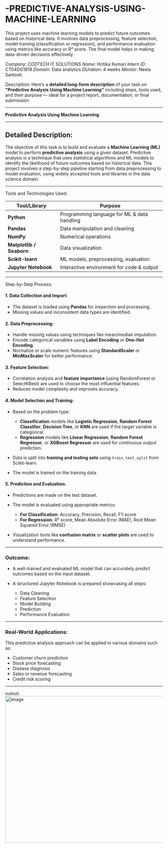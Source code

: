# -PREDICTIVE-ANALYSIS-USING-MACHINE-LEARNING
This project uses machine learning models to predict future outcomes based on historical data. It involves data preprocessing, feature selection, model training (classification or regression), and performance evaluation using metrics like accuracy or R² score. The final model helps in making data-driven decisions effectively.

*Company*: CODTECH IT SOLUTIONS
*Name*: Hritika Kumari
*Intern ID* : CT04DG1819
*Domain*: Data analytics
*DUration*: 4 weeks
*Mentor*: Neela Santosh

Description:
Here’s a **detailed long-form description** of your task on **"Predictive Analysis Using Machine Learning"** including steps, tools used, and their purpose — ideal for a project report, documentation, or final submission:

---

**Predictive Analysis Using Machine Learning**

---

##  Detailed Description:

The objective of this task is to build and evaluate a **Machine Learning (ML)** model to perform **predictive analysis** using a given dataset. Predictive analysis is a technique that uses statistical algorithms and ML models to identify the likelihood of future outcomes based on historical data. This project involves a step-by-step pipeline starting from data preprocessing to model evaluation, using widely accepted tools and libraries in the data science domain.

---

 Tools and Technologies Used:

| Tool/Library             | Purpose                                     |
| ------------------------ | ------------------------------------------- |
| **Python**               | Programming language for ML & data handling |
| **Pandas**               | Data manipulation and cleaning              |
| **NumPy**                | Numerical operations                        |
| **Matplotlib / Seaborn** | Data visualization                          |
| **Scikit-learn**         | ML models, preprocessing, evaluation        |
| **Jupyter Notebook**     | Interactive environment for code & output   |

---

 Step-by-Step Process:

#### 1. **Data Collection and Import:**

* The dataset is loaded using **Pandas** for inspection and processing.
* Missing values and inconsistent data types are identified.

#### 2. **Data Preprocessing:**

* Handle missing values using techniques like mean/median imputation.
* Encode categorical variables using **Label Encoding** or **One-Hot Encoding**.
* Normalize or scale numeric features using **StandardScaler** or **MinMaxScaler** for better performance.

#### 3. **Feature Selection:**

* Correlation analysis and **feature importance** (using RandomForest or SelectKBest) are used to choose the most influential features.
* Reduces model complexity and improves accuracy.

#### 4. **Model Selection and Training:**

* Based on the problem type:

  * **Classification** models like **Logistic Regression**, **Random Forest Classifier**, **Decision Tree**, or **KNN** are used if the target variable is categorical.
  * **Regression** models like **Linear Regression**, **Random Forest Regressor**, or **XGBoost Regressor** are used for continuous output prediction.
* Data is split into **training and testing sets** using `train_test_split` from Scikit-learn.
* The model is trained on the training data.

#### 5. **Prediction and Evaluation:**

* Predictions are made on the test dataset.
* The model is evaluated using appropriate metrics:

  * **For Classification**: Accuracy, Precision, Recall, F1-score
  * **For Regression**: R² score, Mean Absolute Error (MAE), Root Mean Squared Error (RMSE)
* Visualization tools like **confusion matrix** or **scatter plots** are used to understand performance.

---

### Outcome:

* A well-trained and evaluated ML model that can accurately predict outcomes based on the input dataset.
* A structured Jupyter Notebook is prepared showcasing all steps:

  * Data Cleaning
  * Feature Selection
  * Model Building
  * Prediction
  * Performance Evaluation

---

###  Real-World Applications:

This predictive analysis approach can be applied in various domains such as:

* Customer churn prediction
* Stock price forecasting
* Disease diagnosis
* Sales or revenue forecasting
* Credit risk scoring

---

outout:
<img width="695" height="470" alt="Image" src="https://github.com/user-attachments/assets/29cebba5-1e57-4684-ae9c-dbcf48faacb0" />
